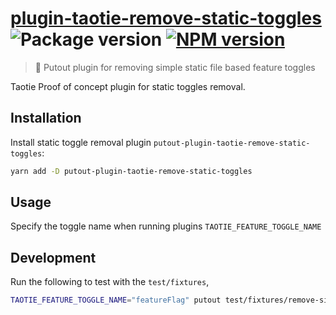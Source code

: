 # [plugin-taotie-remove-static-toggles](https://github.com/taotiebot/codemods/tree/develop/packages/plugin-taotie-remove-static-toggles) ![Package version](https://img.shields.io/github/package-json/v/taotiebot/codemods?filename=packages%2Fplugin-taotie-remove-static-toggles%2Fpackage.json\&label=%20\&color=0080FF) [![NPM version](https://img.shields.io/npm/v/putout-plugin-taotie-remove-static-toggles?label=\&logo=npm\&color=CB0001)](https://www.npmjs.com/package/putout-plugin-taotie-remove-static-toggles)

> 🐊 Putout plugin for removing simple static file based feature toggles

Taotie Proof of concept plugin for static toggles removal.

## Installation

Install static toggle removal plugin `putout-plugin-taotie-remove-static-toggles`:

```sh
yarn add -D putout-plugin-taotie-remove-static-toggles
```

## Usage

Specify the toggle name when running plugins `TAOTIE_FEATURE_TOGGLE_NAME`

## Development

Run the following to test with the `test/fixtures`,

```sh
TAOTIE_FEATURE_TOGGLE_NAME="featureFlag" putout test/fixtures/remove-simple-if-flags.ts --rulesdir packages/plugin-taotie-remove-static-toggles/lib --fix
```
